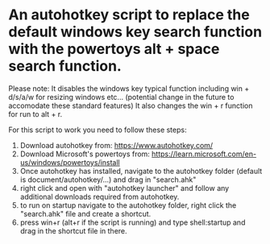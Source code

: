 # An autohotkey script to replace the default windows key search function with the powertoys alt + space search function.
Please note: It disables the windows key typical function including win + d/s/a/w for resizing windows etc... (potential change in the future to accomodate these standard features) It also changes the win + r function for run to alt + r.

For this script to work you need to follow these steps:
1. Download autohotkey from: https://www.autohotkey.com/
2. Download Microsoft's powertoys from: https://learn.microsoft.com/en-us/windows/powertoys/install
3. Once autohotkey has installed, navigate to the autohotkey folder (default is document/autohotkey/...) and drag in "search.ahk"
4. right click and open with "autohotkey launcher" and follow any additional downloads required from autohotkey.
5. to run on startup navigate to the autohotkey folder, right click the "search.ahk" file and create a shortcut.
6. press win+r (alt+r if the script is running) and type shell:startup and drag in the shortcut file in there.
